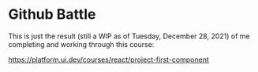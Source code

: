 # Github Battle

This is just the result (still a WIP as of Tuesday, December 28, 2021) of me completing and working through this course:

https://platform.ui.dev/courses/react/project-first-component

